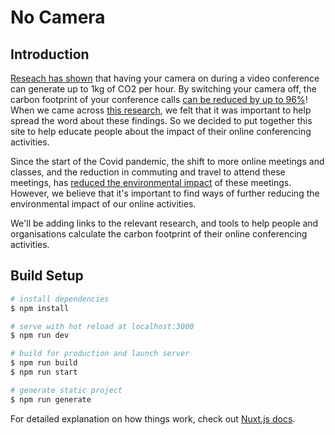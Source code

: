 # No Camera

## Introduction

[Reseach has shown](https://www.google.com/url?sa=t&source=web&rct=j&url=http://www2.eet.unsw.edu.au/~vijay/pubs/jrnl/14comcomVC.pdf&ved=2ahUKEwiLrb-T-KHuAhVvhOAKHUVdCM4QFjAAegQIARAB&usg=AOvVaw1ed-X64fYqbtJk-C3mmB9N) that having your camera on during a video conference can generate up to 1kg of CO2 per hour. By switching your camera off, the carbon footprint of your conference calls [can be reduced by up to 96%](
https://www.purdue.edu/newsroom/releases/2021/Q1/turn-off-that-camera-during-virtual-meetings,-environmental-study-says.html)!
When we came across [this research](https://www.sciencedirect.com/science/article/abs/pii/S0921344920307072?via%3Dihub), we felt that it was important to help spread the word about these findings. So we decided to put together this site to help educate people about the impact of their online conferencing activities.

Since the start of the Covid pandemic, the shift to more online meetings and classes, and the reduction in commuting and travel to attend these meetings, has [reduced the environmental impact](https://essd.copernicus.org/articles/12/3269/2020/) of these meetings. However, we believe that it's important to find ways of further reducing the environmental impact of our online activities.

We'll be adding links to the relevant research, and tools to help people and organisations calculate the carbon footprint of their online conferencing activities.

## Build Setup

```bash
# install dependencies
$ npm install

# serve with hot reload at localhost:3000
$ npm run dev

# build for production and launch server
$ npm run build
$ npm run start

# generate static project
$ npm run generate
```

For detailed explanation on how things work, check out [Nuxt.js docs](https://nuxtjs.org).
